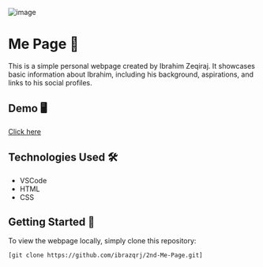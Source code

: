 ![image](https://github.com/ibrazqrj/2nd-Me-Page/assets/153816768/0c68e76f-9ad3-4559-b0db-61148c639822)

# Me Page 👤

This is a simple personal webpage created by Ibrahim Zeqiraj. It showcases basic information about Ibrahim, including his background, aspirations, and links to his social profiles.

## Demo 🖥️
[Click here](https://ibrazqrj.github.io/Me-Page/)


## Technologies Used 🛠️

- VSCode
- HTML
- CSS

## Getting Started 🚀

To view the webpage locally, simply clone this repository:

```bash
[git clone https://github.com/ibrazqrj/2nd-Me-Page.git]
